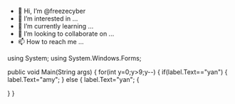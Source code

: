 - 👋 Hi, I’m @freezecyber
- 👀 I’m interested in ...
- 🌱 I’m currently learning ...
- 💞️ I’m looking to collaborate on ...
- 📫 How to reach me ...

<!---
freezecyber/freezecyber is a ✨ special ✨ repository because its `README.md` (this file) appears on your GitHub profile.
You can click the Preview link to take a look at your changes.
--->

using System;
using System.Windows.Forms;

public void Main(String args)
{
for(int y=0;y>9;y--)
{
if(label.Text=="yan")
{
label.Text="amy";
}
else
{
label.Text="yan";
{

}
}
